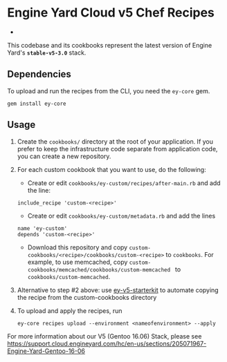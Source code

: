 # Engine Yard Cloud v5 Chef Recipes
-

This codebase and its cookbooks represent the latest version of Engine Yard's **`stable-v5-3.0`** stack.

## Dependencies

To upload and run the recipes from the CLI, you need the `ey-core` gem.

```
gem install ey-core
```

## Usage

1. Create the `cookbooks/` directory at the root of your application. If you prefer to keep the infrastructure code separate from application code, you can create a new repository.
2. For each custom cookbook that you want to use, do the following:
	- Create or edit `cookbooks/ey-custom/recipes/after-main.rb` and add the line:

	 ```
	 include_recipe 'custom-<recipe>'
	 ```
	- Create or edit `cookbooks/ey-custom/metadata.rb` and add the lines
	 ```
	 name 'ey-custom'
	 depends 'custom-<recipe>'
	 ```
	- Download this repository and copy `custom-cookbooks/<recipe>/cookbooks/custom-<recipe>` to `cookbooks`. For example, to use memcached, copy `custom-cookbooks/memcached/cookbooks/custom-memcached ` to `cookbooks/custom-memcached`.
3. Alternative to step #2 above: use [ey-v5-starterkit](https://github.com/engineyard/ey-v5-starterkit) to automate copying the recipe from the custom-cookbooks directory
4. To upload and apply the recipes, run

	```
	ey-core recipes upload --environment <nameofenvironment> --apply
	```

For more information about our V5 (Gentoo 16.06) Stack, please see https://support.cloud.engineyard.com/hc/en-us/sections/205071967-Engine-Yard-Gentoo-16-06

